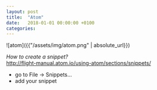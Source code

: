 ```yaml
---
layout: post
title:  "Atom"
date:   2018-01-01 00:00:00 +0100
categories:
---
```

![atom]({{"/assets/img/atom.png" | absolute_url}})

*How to create a snippet?*  
http://flight-manual.atom.io/using-atom/sections/snippets/

- go to File -> Snippets...
- add your snippet
